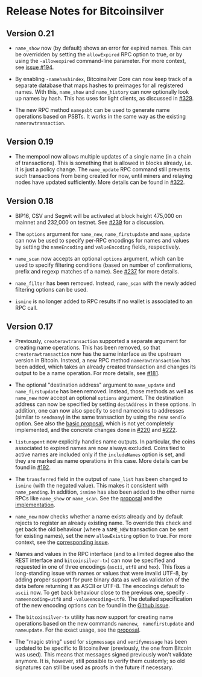 # Release Notes for Bitcoinsilver

## Version 0.21

- `name_show` now (by default) shows an error for expired names. This can be
  overridden by setting the `allowExpired` RPC option to true, or by using the
  `-allowexpired` command-line parameter.
  For more context,
  see [issue #194](https://github.com/bitcoinsilver/bitcoinsilver-core/issues/194).

- By enabling `-namehashindex`, Bitcoinsilver Core can now keep track of a separate
  database that maps hashes to preimages for all registered names.  With this,
  `name_show` and `name_history` can now optionally look up names by hash.
  This has uses for light clients, as discussed in
  [#329](https://github.com/bitcoinsilver/bitcoinsilver-core/issues/329).

- The new RPC method `namepsbt` can be used to generate name operations
  based on PSBTs.  It works in the same way as the existing
  `namerawtransaction`.

## Version 0.19

- The mempool now allows multiple updates of a single name (in a chain of
  transactions).  This is something that is allowed in blocks already,
  i.e. it is just a policy change.  The `name_update` RPC command still
  prevents such transactions from being created for now, until miners and
  relaying nodes have updated sufficiently.  More details can be found in
  [#322](https://github.com/bitcoinsilver/bitcoinsilver-core/pull/322).

## Version 0.18

- BIP16, CSV and Segwit will be activated at block height 475,000 on mainnet
  and 232,000 on testnet.
  See [#239](https://github.com/bitcoinsilver/bitcoinsilver-core/issues/239) for
  a discussion.

- The `options` argument for `name_new`, `name_firstupdate` and `name_update`
  can now be used to specify per-RPC encodings for names and values by setting
  the `nameEncoding` and `valueEncoding` fields, respectively.

- `name_scan` now accepts an optional `options` argument, which can be used
  to specify filtering conditions (based on number of confirmations, prefix and
  regexp matches of a name).
  See [#237](https://github.com/bitcoinsilver/bitcoinsilver-core/issues/237)
  for more details.

- `name_filter` has been removed.  Instead, `name_scan` with the newly added
  filtering options can be used.

- `ismine` is no longer added to RPC results if no wallet is associated
  to an RPC call.

## Version 0.17

- Previously, `createrawtransaction` supported a separate argument for creating
  name operations.  This has been removed, so that `createrawtransaction` now
  has the same interface as the upstream version in Bitcoin.  Instead, a new
  RPC method `namerawtransaction` has been added, which takes an already created
  transaction and changes its output to be a name operation.
  For more details, see
  [#181](https://github.com/bitcoinsilver/bitcoinsilver-core/issues/181).

- The optional "destination address" argument to `name_update` and
  `name_firstupdate` has been removed.  Instead, those methods as well
  as `name_new` now accept an optional `options` argument.  The destination
  address can now be specified by setting `destAddress` in these options.
  In addition, one can now also specify to send namecoins to addresses
  (similar to `sendmany`) in the same transaction by using the new `sendTo`
  option.
  See also the
  [basic proposal](https://github.com/bitcoinsilver/bitcoinsilver-core/issues/194), which
  is not yet completely implemented, and the concrete changes done in
  [#220](https://github.com/bitcoinsilver/bitcoinsilver-core/pull/220) and
  [#222](https://github.com/bitcoinsilver/bitcoinsilver-core/pull/222).

- `listunspent` now explicitly handles name outputs.  In particular, the coins
  associated to expired names are now always excluded.  Coins tied to active
  names are included only if the `includeNames` option is set, and they
  are marked as name operations in this case.
  More details can be found in
  [#192](https://github.com/bitcoinsilver/bitcoinsilver-core/issues/192).

- The `transferred` field in the output of `name_list` has been changed
  to `ismine` (with the negated value).  This makes it consistent with
  `name_pending`.  In addition, `ismine` has also been added to the other
  name RPCs like `name_show` or `name_scan`.
  See the [proposal](https://github.com/bitcoinsilver/bitcoinsilver-core/issues/219) and
  the [implementation](https://github.com/bitcoinsilver/bitcoinsilver-core/pull/236).

- `name_new` now checks whether a name exists already and by default rejects
  to register an already existing name.  To override this check and get back
  the old behaviour (where a `NAME_NEW` transaction can be sent for existing
  names), set the new `allowExisting` option to true.
  For more context, see the
  [corresponding issue](https://github.com/bitcoinsilver/bitcoinsilver-core/issues/54).

- Names and values in the RPC interface (and to a limited degree also the REST
  interface and `bitcoinsilver-tx`) can now be specified and requested in one of
  three encodings (`ascii`, `utf8` and `hex`).  This fixes a long-standing issue
  with names or values that were invalid UTF-8, by adding proper support for
  pure binary data as well as validation of the data before returning it as
  ASCII or UTF-8.  The encodings default to `ascii` now.  To get back behaviour
  close to the previous one, specify `-nameencoding=utf8` and
  `-valueencoding=utf8`.  The detailed specification of the new encoding options
  can be found in the
  [Github issue](https://github.com/bitcoinsilver/bitcoinsilver-core/issues/246).

- The `bitcoinsilver-tx` utility has now support for creating name operations based
  on the new commands `namenew`, ` namefirstupdate` and `nameupdate`.  For the
  exact usage, see the
  [proposal](https://github.com/bitcoinsilver/bitcoinsilver-core/issues/147#issuecomment-402429258).

- The "magic string" used for `signmessage` and `verifymessage` has been updated
  to be specific to Bitcoinsilver (previously, the one from Bitcoin was used).  This
  means that messages signed previously won't validate anymore.  It is, however,
  still possible to verify them customly; so old signatures can still be used
  as proofs in the future if necessary.
